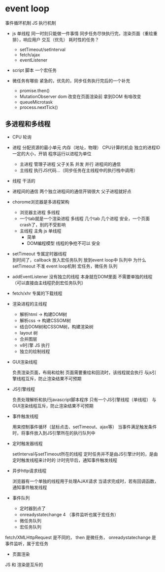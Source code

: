 # event loop
事件循环机制 JS 执行机制

- js 单线程
    同一时刻只能做一件事情
    同步任务尽快执行完，渲染页面（重绘重排），响应用户
    交互（优先）
    耗时性的任务？
    - setTimeout/setInterval
    - fetch/ajax
    - eventListener
- script 脚本
    一个宏任务

- 微任务有哪些
    紧急的，优先的，同步任务执行完后的一个补充
    - promise.then()
    - MutationObserver
        dom 改变在页面渲染前 拿到DOM 有啥改变 
    - queueMicrotask
    - process.nextTick()

## 多进程和多线程
- CPU 轮询

- 进程
分配资源的最小单元
    内存（地址，物理） CPU计算的机会
    独立的进程ID 一定的大小，开销
    程序运行以进程为单位
    - 主进程 
        管理子进程 父子关系 并发 并行
        进程间的通信
    - 主线程
        执行JS代码...（同步任务在主线程中的执行栈中调用）
- 线程
    干活的 
- 进程间的通信
    两个独立进程间的通信开销很大
    父子进程就好点

- chorome浏览器是多进程架构
    - 浏览器主进程
        多线程
    - 一个tab就是一个渲染进程
        多线程
        几个tab 几个进程
        安全，一个页面crash了，别的不受影响
    - 主线程 主角
        js 单线程 
        - 简单
        - DOM编程模型 线程的争抢不可以 安全

- setTimeout  专属定时器线程  
    到时间了，callback 放入宏任务队列 
    放到event loop中 队列中
    为什么setTimeout 不准
    event loop机制
    宏任务，微任务 队列
- addEventListener  没有独立的线程
    本身就在DOM里面 不需要单独的线程 （可以直接由主线程扔到宏任务队列）
- fetch/xhr 专属的下载线程

- 渲染进程的主线程
    - 解析html -> 构建DOM树
    - 解析css -> 构建CSSOM树
    - 结合DOM树和CSSOM树，构建渲染树
    - layout 树
    - 合并图层
    - v8引擎 JS 执行
    - 独立的绘制线程

- GUI渲染线程

    负责渲染页面，布局和绘制
    页面需要重绘和回流时，该线程就会执行
    与js引擎线程互斥，防止渲染结果不可预期


- JS引擎线程

    负责处理解析和执行javascript脚本程序
    只有一个JS引擎线程（单线程）
    与GUI渲染线程互斥，防止渲染结果不可预期


- 事件触发线程

    用来控制事件循环（鼠标点击、setTimeout、ajax等）
    当事件满足触发条件时，将事件放入到JS引擎所在的执行队列中


- 定时触发器线程

    setInterval与setTimeout所在的线程
    定时任务并不是由JS引擎计时的，是由定时触发线程来计时的
    计时完毕后，通知事件触发线程


- 异步http请求线程

    浏览器有一个单独的线程用于处理AJAX请求
    当请求完成时，若有回调函数，通知事件触发线程



- 事件队列
    - 定时器到点了
    - onreadystatechange 4 （事件监听也属于宏任务）
    - 微任务队列
    - 宏任务队列

fetch/XMLHttpRequest 是不同的， then 是微任务， onreadystatechange 是事件监听，属于宏任务


- 页面渲染 

JS 和 渲染是互斥的 